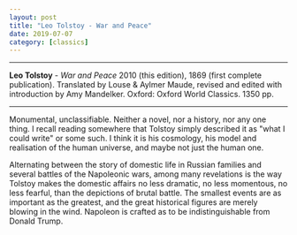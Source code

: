 ```yaml
---
layout: post
title: "Leo Tolstoy - War and Peace"
date: 2019-07-07
category: [classics]
---
```



***
<b>Leo Tolstoy</b> - _War and Peace_ 2010 (this edition), 1869 (first complete publication). Translated by Louse & Aylmer Maude, revised and edited with introduction by Amy Mandelker. Oxford: Oxford World Classics. 1350 pp.

***

<img align="right" src="https://global.oup.com/academic/covers/uk/pop-up/9780199232765" alt=""> 
Monumental, unclassifiable.  Neither a novel, nor a history, nor any one thing.  I recall reading somewhere that Tolstoy simply described it as "what I could write" or some such.  I think it is his cosmology, his model and realisation of the human universe, and maybe not just the human one.

Alternating between the story of domestic life in Russian families and several battles of the Napoleonic wars, among many revelations is the way Tolstoy makes the domestic affairs no less dramatic, no less momentous, no less fearful, than the depictions of brutal battle.  The smallest events are as important as the greatest, and the great historical figures are merely blowing in the wind.  Napoleon is crafted as to be indistinguishable from Donald Trump.
